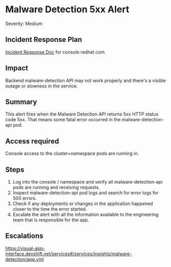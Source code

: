 # Malware Detection 5xx Alert
Severity: Medium

## Incident Response Plan
 [Incident Response Doc](https://docs.google.com/document/d/1AyEQnL4B11w7zXwum8Boty2IipMIxoFw1ri1UZB6xJE) for console.redhat.com

## Impact
Backend malware-detection API may not work properly and there's a visible outage or slowness in the service.

## Summary
This alert fires when the Malware Detection API returns 5xx HTTP status code 5xx. That means some fatal error occurred in the malware-detection-api pod.

## Access required
Console access to the cluster+namespace pods are running in.

## Steps
1. Log into the console / namespace and verify all malware-detection-api pods are running and receiving requests.
2. Inspect malware-detection-api pod logs and search for error logs for 500 errors.
3. Check if any deployments or changes in the application happened closer to the time the error started.
4. Escalate the alert with all the information available to the engineering team that is responsible for the app.

## Escalations
https://visual-app-interface.devshift.net/services#/services/insights/malware-detection/app.yml
